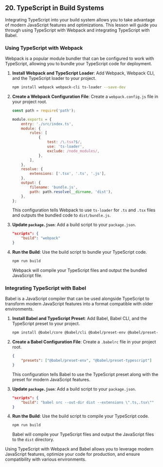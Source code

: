 ## 20. TypeScript in Build Systems

Integrating TypeScript into your build system allows you to take advantage of modern JavaScript features and optimizations. This lesson will guide you through using TypeScript with Webpack and integrating TypeScript with Babel.

### Using TypeScript with Webpack

Webpack is a popular module bundler that can be configured to work with TypeScript, allowing you to bundle your TypeScript code for deployment.

1. **Install Webpack and TypeScript Loader**: Add Webpack, Webpack CLI, and the TypeScript loader to your project.

   ```bash
   npm install webpack webpack-cli ts-loader --save-dev
   ```

2. **Create a Webpack Configuration File**: Create a `webpack.config.js` file in your project root.

   ```javascript
   const path = require('path');

   module.exports = {
       entry: './src/index.ts',
       module: {
           rules: [
               {
                   test: /\.tsx?$/,
                   use: 'ts-loader',
                   exclude: /node_modules/,
               },
           ],
       },
       resolve: {
           extensions: ['.tsx', '.ts', '.js'],
       },
       output: {
           filename: 'bundle.js',
           path: path.resolve(__dirname, 'dist'),
       },
   };
   ```

   This configuration tells Webpack to use `ts-loader` for `.ts` and `.tsx` files and outputs the bundled code to `dist/bundle.js`.

3. **Update `package.json`**: Add a build script to your `package.json`.

   ```json
   "scripts": {
       "build": "webpack"
   }
   ```

4. **Run the Build**: Use the build script to bundle your TypeScript code.

   ```bash
   npm run build
   ```

   Webpack will compile your TypeScript files and output the bundled JavaScript file.

### Integrating TypeScript with Babel

Babel is a JavaScript compiler that can be used alongside TypeScript to transform modern JavaScript features into a format compatible with older environments.

1. **Install Babel and TypeScript Preset**: Add Babel, Babel CLI, and the TypeScript preset to your project.

   ```bash
   npm install @babel/core @babel/cli @babel/preset-env @babel/preset-typescript --save-dev
   ```

2. **Create a Babel Configuration File**: Create a `.babelrc` file in your project root.

   ```json
   {
       "presets": ["@babel/preset-env", "@babel/preset-typescript"]
   }
   ```

   This configuration tells Babel to use the TypeScript preset along with the preset for modern JavaScript features.

3. **Update `package.json`**: Add a build script to your `package.json`.

   ```json
   "scripts": {
       "build": "babel src --out-dir dist --extensions \".ts,.tsx\""
   }
   ```

4. **Run the Build**: Use the build script to compile your TypeScript code.

   ```bash
   npm run build
   ```

   Babel will compile your TypeScript files and output the JavaScript files to the `dist` directory.

Using TypeScript with Webpack and Babel allows you to leverage modern JavaScript features, optimize your code for production, and ensure compatibility with various environments.
